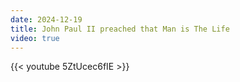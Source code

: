 ```yaml
---
date: 2024-12-19
title: John Paul II preached that Man is The Life
video: true
---
```



{{< youtube 5ZtUcec6fIE >}}
